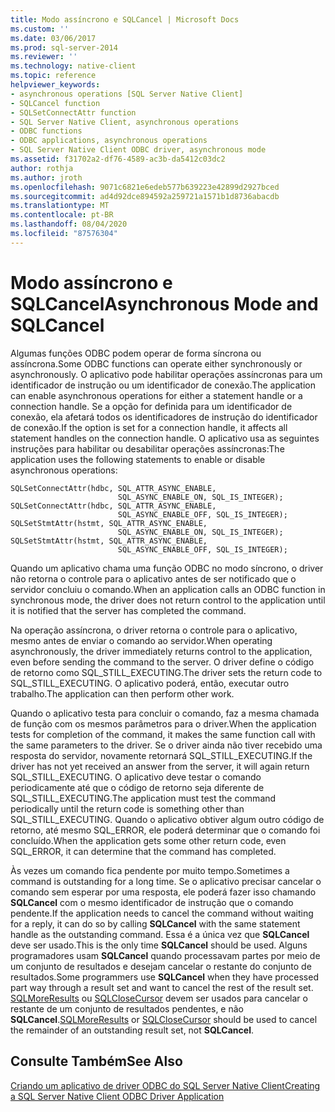 ```yaml
---
title: Modo assíncrono e SQLCancel | Microsoft Docs
ms.custom: ''
ms.date: 03/06/2017
ms.prod: sql-server-2014
ms.reviewer: ''
ms.technology: native-client
ms.topic: reference
helpviewer_keywords:
- asynchronous operations [SQL Server Native Client]
- SQLCancel function
- SQLSetConnectAttr function
- SQL Server Native Client, asynchronous operations
- ODBC functions
- ODBC applications, asynchronous operations
- SQL Server Native Client ODBC driver, asynchronous mode
ms.assetid: f31702a2-df76-4589-ac3b-da5412c03dc2
author: rothja
ms.author: jroth
ms.openlocfilehash: 9071c6821e6edeb577b639223e42899d2927bced
ms.sourcegitcommit: ad4d92dce894592a259721a1571b1d8736abacdb
ms.translationtype: MT
ms.contentlocale: pt-BR
ms.lasthandoff: 08/04/2020
ms.locfileid: "87576304"
---
```

# <a name="asynchronous-mode-and-sqlcancel"></a><span data-ttu-id="19176-102">Modo assíncrono e SQLCancel</span><span class="sxs-lookup"><span data-stu-id="19176-102">Asynchronous Mode and SQLCancel</span></span>
  <span data-ttu-id="19176-103">Algumas funções ODBC podem operar de forma síncrona ou assíncrona.</span><span class="sxs-lookup"><span data-stu-id="19176-103">Some ODBC functions can operate either synchronously or asynchronously.</span></span> <span data-ttu-id="19176-104">O aplicativo pode habilitar operações assíncronas para um identificador de instrução ou um identificador de conexão.</span><span class="sxs-lookup"><span data-stu-id="19176-104">The application can enable asynchronous operations for either a statement handle or a connection handle.</span></span> <span data-ttu-id="19176-105">Se a opção for definida para um identificador de conexão, ela afetará todos os identificadores de instrução do identificador de conexão.</span><span class="sxs-lookup"><span data-stu-id="19176-105">If the option is set for a connection handle, it affects all statement handles on the connection handle.</span></span> <span data-ttu-id="19176-106">O aplicativo usa as seguintes instruções para habilitar ou desabilitar operações assíncronas:</span><span class="sxs-lookup"><span data-stu-id="19176-106">The application uses the following statements to enable or disable asynchronous operations:</span></span>  
  
```  
SQLSetConnectAttr(hdbc, SQL_ATTR_ASYNC_ENABLE,  
                        SQL_ASYNC_ENABLE_ON, SQL_IS_INTEGER);  
SQLSetConnectAttr(hdbc, SQL_ATTR_ASYNC_ENABLE,  
                        SQL_ASYNC_ENABLE_OFF, SQL_IS_INTEGER);  
SQLSetStmtAttr(hstmt, SQL_ATTR_ASYNC_ENABLE,  
                        SQL_ASYNC_ENABLE_ON, SQL_IS_INTEGER);  
SQLSetStmtAttr(hstmt, SQL_ATTR_ASYNC_ENABLE,  
                        SQL_ASYNC_ENABLE_OFF, SQL_IS_INTEGER);  
```  
  
 <span data-ttu-id="19176-107">Quando um aplicativo chama uma função ODBC no modo síncrono, o driver não retorna o controle para o aplicativo antes de ser notificado que o servidor concluiu o comando.</span><span class="sxs-lookup"><span data-stu-id="19176-107">When an application calls an ODBC function in synchronous mode, the driver does not return control to the application until it is notified that the server has completed the command.</span></span>  
  
 <span data-ttu-id="19176-108">Na operação assíncrona, o driver retorna o controle para o aplicativo, mesmo antes de enviar o comando ao servidor.</span><span class="sxs-lookup"><span data-stu-id="19176-108">When operating asynchronously, the driver immediately returns control to the application, even before sending the command to the server.</span></span> <span data-ttu-id="19176-109">O driver define o código de retorno como SQL_STILL_EXECUTING.</span><span class="sxs-lookup"><span data-stu-id="19176-109">The driver sets the return code to SQL_STILL_EXECUTING.</span></span> <span data-ttu-id="19176-110">O aplicativo poderá, então, executar outro trabalho.</span><span class="sxs-lookup"><span data-stu-id="19176-110">The application can then perform other work.</span></span>  
  
 <span data-ttu-id="19176-111">Quando o aplicativo testa para concluir o comando, faz a mesma chamada de função com os mesmos parâmetros para o driver.</span><span class="sxs-lookup"><span data-stu-id="19176-111">When the application tests for completion of the command, it makes the same function call with the same parameters to the driver.</span></span> <span data-ttu-id="19176-112">Se o driver ainda não tiver recebido uma resposta do servidor, novamente retornará SQL_STILL_EXECUTING.</span><span class="sxs-lookup"><span data-stu-id="19176-112">If the driver has not yet received an answer from the server, it will again return SQL_STILL_EXECUTING.</span></span> <span data-ttu-id="19176-113">O aplicativo deve testar o comando periodicamente até que o código de retorno seja diferente de SQL_STILL_EXECUTING.</span><span class="sxs-lookup"><span data-stu-id="19176-113">The application must test the command periodically until the return code is something other than SQL_STILL_EXECUTING.</span></span> <span data-ttu-id="19176-114">Quando o aplicativo obtiver algum outro código de retorno, até mesmo SQL_ERROR, ele poderá determinar que o comando foi concluído.</span><span class="sxs-lookup"><span data-stu-id="19176-114">When the application gets some other return code, even SQL_ERROR, it can determine that the command has completed.</span></span>  
  
 <span data-ttu-id="19176-115">Às vezes um comando fica pendente por muito tempo.</span><span class="sxs-lookup"><span data-stu-id="19176-115">Sometimes a command is outstanding for a long time.</span></span> <span data-ttu-id="19176-116">Se o aplicativo precisar cancelar o comando sem esperar por uma resposta, ele poderá fazer isso chamando **SQLCancel** com o mesmo identificador de instrução que o comando pendente.</span><span class="sxs-lookup"><span data-stu-id="19176-116">If the application needs to cancel the command without waiting for a reply, it can do so by calling **SQLCancel** with the same statement handle as the outstanding command.</span></span> <span data-ttu-id="19176-117">Essa é a única vez que **SQLCancel** deve ser usado.</span><span class="sxs-lookup"><span data-stu-id="19176-117">This is the only time **SQLCancel** should be used.</span></span> <span data-ttu-id="19176-118">Alguns programadores usam **SQLCancel** quando processavam partes por meio de um conjunto de resultados e desejam cancelar o restante do conjunto de resultados.</span><span class="sxs-lookup"><span data-stu-id="19176-118">Some programmers use **SQLCancel** when they have processed part way through a result set and want to cancel the rest of the result set.</span></span> <span data-ttu-id="19176-119">[SQLMoreResults](../../native-client-odbc-api/sqlmoreresults.md) ou [SQLCloseCursor](../../native-client-odbc-api/sqlclosecursor.md) devem ser usados para cancelar o restante de um conjunto de resultados pendentes, e não **SQLCancel**.</span><span class="sxs-lookup"><span data-stu-id="19176-119">[SQLMoreResults](../../native-client-odbc-api/sqlmoreresults.md) or [SQLCloseCursor](../../native-client-odbc-api/sqlclosecursor.md) should be used to cancel the remainder of an outstanding result set, not **SQLCancel**.</span></span>  
  
## <a name="see-also"></a><span data-ttu-id="19176-120">Consulte Também</span><span class="sxs-lookup"><span data-stu-id="19176-120">See Also</span></span>  
 [<span data-ttu-id="19176-121">Criando um aplicativo de driver ODBC do SQL Server Native Client</span><span class="sxs-lookup"><span data-stu-id="19176-121">Creating a SQL Server Native Client ODBC Driver Application</span></span>](creating-a-driver-application.md)  
  
  
